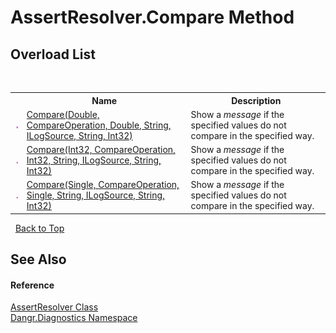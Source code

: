 # AssertResolver.Compare Method 
 


## Overload List
&nbsp;<table><tr><th></th><th>Name</th><th>Description</th></tr><tr><td>![Public method](media/pubmethod.gif "Public method")</td><td><a href="M_Dangr_Diagnostics_AssertResolver_Compare">Compare(Double, CompareOperation, Double, String, ILogSource, String, Int32)</a></td><td>
Show a *message* if the specified values do not compare in the specified way.</td></tr><tr><td>![Public method](media/pubmethod.gif "Public method")</td><td><a href="M_Dangr_Diagnostics_AssertResolver_Compare_1">Compare(Int32, CompareOperation, Int32, String, ILogSource, String, Int32)</a></td><td>
Show a *message* if the specified values do not compare in the specified way.</td></tr><tr><td>![Public method](media/pubmethod.gif "Public method")</td><td><a href="M_Dangr_Diagnostics_AssertResolver_Compare_2">Compare(Single, CompareOperation, Single, String, ILogSource, String, Int32)</a></td><td>
Show a *message* if the specified values do not compare in the specified way.</td></tr></table>&nbsp;
<a href="#assertresolver.compare-method">Back to Top</a>

## See Also


#### Reference
<a href="T_Dangr_Diagnostics_AssertResolver">AssertResolver Class</a><br /><a href="N_Dangr_Diagnostics">Dangr.Diagnostics Namespace</a><br />